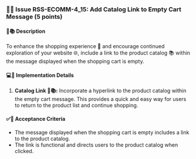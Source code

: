 ### 🔗🛒 Issue RSS-ECOMM-4_15: Add Catalog Link to Empty Cart Message (5 points)

#### 📝📚 Description

To enhance the shopping experience 🚀 and encourage continued exploration of your website 🌐, include a link to the product catalog 📚 within the message displayed when the shopping cart is empty.

#### 💻🔧 Implementation Details

1. **Catalog Link 🔗📚:** Incorporate a hyperlink to the product catalog within the empty cart message. This provides a quick and easy way for users to return to the product list and continue shopping.

#### ✅🎯 Acceptance Criteria

- The message displayed when the shopping cart is empty includes a link to the product catalog.
- The link is functional and directs users to the product catalog when clicked.
